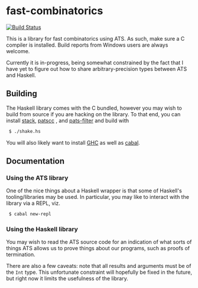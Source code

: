 # fast-combinatorics

[![Build Status](https://travis-ci.org/vmchale/fast-combinatorics.svg?branch=master)](https://travis-ci.org/vmchale/fast-combinatorics)

This is a library for fast combinatorics using ATS. As such, make sure
a C compiler is installed. Build reports from Windows users are always welcome.

Currently it is in-progress, being somewhat constrained by the fact that I have
yet to figure out how to share arbitrary-precision types between ATS and Haskell.

## Building

The Haskell library comes with the C bundled, however you may wish to build from
source if you are hacking on the library. To that end, you can install
[stack](http://haskellstack.org/), [patscc](http://www.ats-lang.org/Downloads.html) , and
[pats-filter](https://github.com/Hibou57/PostiATS-Utilities) and build with

```bash
 $ ./shake.hs
```

You will also likely want to install
[GHC](https://www.haskell.org/ghc/download.html) as well as
[cabal](https://www.haskell.org/cabal/).

## Documentation

### Using the ATS library

One of the nice things about a Haskell wrapper is that some of Haskell's
tooling/libraries may be used. In particular, you may like to interact with the
library via a REPL, viz.

```bash
 $ cabal new-repl
```

### Using the Haskell library

You may wish to read the ATS source code for an indication of what sorts of
things ATS allows us to prove things about our programs, such as proofs of
termination.

There are also a few caveats: note that all results and arguments
must be of the `Int` type. This unfortunate constraint will hopefully be fixed
in the future, but right now it limits the usefulness of the library.
